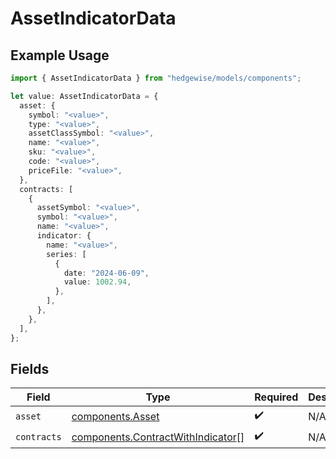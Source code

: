 # AssetIndicatorData

## Example Usage

```typescript
import { AssetIndicatorData } from "hedgewise/models/components";

let value: AssetIndicatorData = {
  asset: {
    symbol: "<value>",
    type: "<value>",
    assetClassSymbol: "<value>",
    name: "<value>",
    sku: "<value>",
    code: "<value>",
    priceFile: "<value>",
  },
  contracts: [
    {
      assetSymbol: "<value>",
      symbol: "<value>",
      name: "<value>",
      indicator: {
        name: "<value>",
        series: [
          {
            date: "2024-06-09",
            value: 1002.94,
          },
        ],
      },
    },
  ],
};
```

## Fields

| Field                                                                                  | Type                                                                                   | Required                                                                               | Description                                                                            |
| -------------------------------------------------------------------------------------- | -------------------------------------------------------------------------------------- | -------------------------------------------------------------------------------------- | -------------------------------------------------------------------------------------- |
| `asset`                                                                                | [components.Asset](../../models/components/asset.md)                                   | :heavy_check_mark:                                                                     | N/A                                                                                    |
| `contracts`                                                                            | [components.ContractWithIndicator](../../models/components/contractwithindicator.md)[] | :heavy_check_mark:                                                                     | N/A                                                                                    |